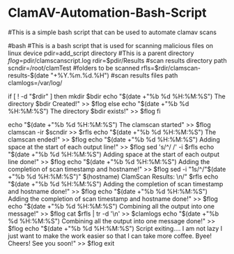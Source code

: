 # ClamAV-Automation-Bash-Script
#This is a simple bash script that can be used to automate clamav scans

#bash
#This is a bash script that is used for scanning malicious files on linux device
pdir=add_script directory #This is a parent directory
$flog=$pdir/clamscanscript.log
rdir=$pdir/Results #scan results directory path
scndir=/root/clamTest #folders to be scanned
rfls=$rdir/clamscan-results-$(date "+%Y.%m.%d.%H") #scan results files path
clamlogs=/var/log/

if [ ! -d "$rdir" ]
then 
mkdir $bdir
echo "$(date +"%b %d %H:%M:%S") The directory $bdir Created!" >> $flog 
else
echo "$(date +"%b %d %H:%M:%S") The directory $bdir exists!" >> $flog
fi

echo "$(date +"%b %d %H:%M:%S") The clamscan started" >> $flog 
clamscan -ir $scndir >> $rfls
echo "$(date +"%b %d %H:%M:%S") The clamscan ended!" >> $flog
echo "$(date +"%b %d %H:%M:%S") Adding space at the start of each output line!" >> $flog 
sed 's/^/ /' -i $rfls
echo "$(date +"%b %d %H:%M:%S") Adding space at the start of each output line done!" >> $flog
echo "$(date +"%b %d %H:%M:%S") Adding the completion of scan timestamp and hostname!" >> $flog 
sed -i "1s/^/"$(date +"%b %d %H:%M:%S")" $(hostname) ClamScan Results: \n/" $rfls
echo "$(date +"%b %d %H:%M:%S") Adding the completion of scan timestamp and hostname done!" >> $flog
echo "$(date +"%b %d %H:%M:%S") Adding the completion of scan timestamp and hostname done!" >> $flog
echo "$(date +"%b %d %H:%M:%S") Combining all the output into one message!" >> $flog
cat $rfls | tr -d '\n' >> $clamlogs
echo "$(date +"%b %d %H:%M:%S") Combining all the output into one message done!" >> $flog
echo "$(date +"%b %d %H:%M:%S") Script exiting.... I am not lazy I just want to make the work easier so that I can take more coffee. Byee! Cheers! See you soon!" >> $flog
exit
